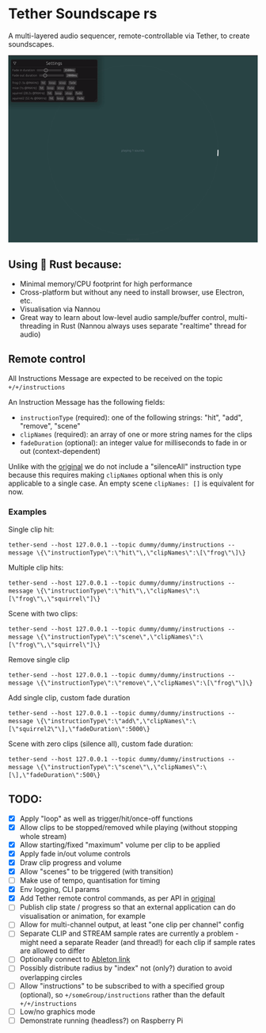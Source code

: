 # Tether Soundscape rs

A multi-layered audio sequencer, remote-controllable via Tether, to create soundscapes.

![screenshot animation](./soundscape.gif)

## Using 🦀 Rust because:
- Minimal memory/CPU footprint for high performance
- Cross-platform but without any need to install browser, use Electron, etc.
- Visualisation via Nannou
- Great way to learn about low-level audio sample/buffer control, multi-threading in Rust (Nannou always uses separate "realtime" thread for audio)

## Remote control

All Instructions Message are expected to be received on the topic `+/+/instructions`

An Instruction Message has the following fields:
- `instructionType` (required): one of the following strings: "hit", "add", "remove", "scene"
- `clipNames` (required): an array of one or more string names for the clips
- `fadeDuration` (optional): an integer value for milliseconds to fade in or out (context-dependent)

Unlike with the [original](https://github.com/RandomStudio/tether-soundscape) we do not include a "silenceAll" instruction type because this requires making `clipNames` optional when this is only applicable to a single case. An empty scene `clipNames: []` is equivalent for now.

### Examples

Single clip hit:
```
tether-send --host 127.0.0.1 --topic dummy/dummy/instructions --message \{\"instructionType\":\"hit\"\,\"clipNames\":\[\"frog\"\]\}
```

Multiple clip hits:
```
tether-send --host 127.0.0.1 --topic dummy/dummy/instructions --message \{\"instructionType\":\"hit\"\,\"clipNames\":\[\"frog\"\,\"squirrel\"]\}
```

Scene with two clips:
```
tether-send --host 127.0.0.1 --topic dummy/dummy/instructions --message \{\"instructionType\":\"scene\",\"clipNames\":\[\"frog\"\,\"squirrel\"]\}
```

Remove single clip
```
tether-send --host 127.0.0.1 --topic dummy/dummy/instructions --message \{\"instructionType\":\"remove\",\"clipNames\":\[\"frog\"\]\}
```

Add single clip, custom fade duration
```
tether-send --host 127.0.0.1 --topic dummy/dummy/instructions --message \{\"instructionType\":\"add\",\"clipNames\":\[\"squirrel2\"\],\"fadeDuration\":5000\}
```

Scene with zero clips (silence all), custom fade duration:
```
tether-send --host 127.0.0.1 --topic dummy/dummy/instructions --message \{\"instructionType\":\"scene\"\,\"clipNames\":\[\],\"fadeDuration\":500\}
```


## TODO:
- [x] Apply "loop" as well as trigger/hit/once-off functions
- [x] Allow clips to be stopped/removed while playing (without stopping whole stream)
- [x] Allow starting/fixed "maximum" volume per clip to be applied
- [x] Apply fade in/out volume controls
- [x] Draw clip progress and volume
- [x] Allow "scenes" to be triggered (with transition)
- [ ] Make use of tempo, quantisation for timing
- [x] Env logging, CLI params
- [x] Add Tether remote control commands, as per API in [original](https://github.com/RandomStudio/tether-soundscape)
- [ ] Publish clip state / progress so that an external application can do visualisation or animation, for example
- [ ] Allow for multi-channel output, at least "one clip per channel" config
- [ ] Separate CLIP and STREAM sample rates are currently a problem - might need a separate Reader (and thread!) for each clip if sample rates are allowed to differ
- [ ] Optionally connect to [Ableton link](https://docs.rs/ableton-link/latest/ableton_link/)
- [ ] Possibly distribute radius by "index" not (only?) duration to avoid overlapping circles
- [ ] Allow "instructions" to be subscribed to with a specified group (optional), so `+/someGroup/instructions` rather than the default `+/+/instructions`
- [ ] Low/no graphics mode
- [ ] Demonstrate running (headless?) on Raspberry Pi
